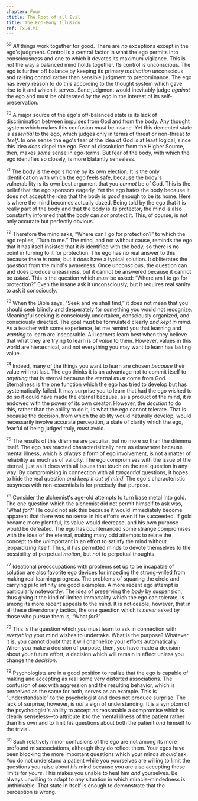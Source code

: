 ```yaml
---
chapter: Four
ctitle: The Root of all Evil
title: The Ego-Body Illusion
ref: Tx.4.VI
---
```


<sup>69</sup> *All* things work together for good. There are *no* exceptions except
in the ego's judgment. Control is a central factor in what the ego
permits into consciousness and one to which it devotes its maximum
vigilance. This is *not* the way a balanced mind holds together. *Its*
control is unconscious. The ego is further off balance by keeping its
primary *motivation* unconscious and raising control rather than
sensible judgment to predominance. The ego has every reason to do this
according to the thought system which gave rise to it and which it
serves. Sane judgment would inevitably judge *against* the ego and must
be obliterated *by* the ego in the interest of its self-preservation.

<sup>70</sup> A major source of the ego's off-balanced state is its lack of
discrimination between impulses from God and from the body. Any thought
system which makes this confusion *must* be insane. Yet this demented
state is *essential* to the ego, which judges only in terms of threat or
non-threat *to itself*. In one sense the ego's fear of the idea of God
is at least logical, since this idea *does* dispel the ego. Fear of
dissolution from the Higher Source, then, makes *some* sense in
ego-terms. But fear of the body, with which the ego identifies so
closely, is more blatantly senseless.

<sup>71</sup> The body is the ego's home by its own election. It is the only
identification with which the ego feels safe, because the body's
vulnerability is its own best argument that you *cannot* be of God. This
is the belief that the ego sponsors eagerly. Yet the ego hates the body
because it does not accept the idea that the body is *good* enough to be
its home. Here is where the mind becomes actually dazed. Being told by
the ego that it is really part of the body and that the body is its
protector, the mind is also constantly informed that the body can *not*
protect it. This, of course, is not only accurate but perfectly obvious.

<sup>72</sup> Therefore the mind asks, “Where can I go for protection?” to which
the ego replies, “Turn to me.” The mind, and not without cause, reminds
the ego that it has itself insisted that it *is* identified with the
body, so there is no point in turning to it for protection. The ego has
no real answer to this because there *is* none, but it *does* have a
typical solution. It obliterates the *question* from the mind's
awareness. Once unconscious, the question can and does produce
uneasiness, but it cannot be answered because it cannot be *asked*. This
is the question which *must* be asked: “Where am I to go for
protection?” Even the insane ask it unconsciously, but it requires real
sanity to ask it consciously.

<sup>73</sup> When the Bible says, “Seek and ye shall find,” it does not mean that
you should seek blindly and desperately for something you would not
recognize. Meaningful seeking is consciously undertaken, consciously
organized, and consciously directed. The goal must be formulated clearly
*and kept in mind*. As a teacher with some experience, let me remind you
that learning and *wanting* to learn are inseparable. All learners learn
best when they believe that what they are trying to learn is of *value*
to them. However, values in this world are hierarchical, and not
everything you may want to learn has lasting value.

<sup>74</sup> Indeed, many of the things you want to learn are chosen *because*
their value will not last. The ego thinks it is an advantage not to
commit itself to *anything* that is eternal because the eternal *must*
come from God. Eternalness is the one function which the ego has tried
to develop but has systematically failed. It may surprise you to learn
that had the ego wished to do so it could have made the eternal because,
as a product of the mind, it *is* endowed with the power of its own
creator. However, the *decision* to do this, rather than the ability to
do it, is what the ego cannot tolerate. That is because the decision,
from which the ability would naturally develop, would necessarily
involve accurate perception, a state of clarity which the ego, fearful
of being judged truly, *must* avoid.

<sup>75</sup> The results of this dilemma are peculiar, but no more so than the
dilemma itself. The ego has reacted characteristically here as elsewhere
because mental illness, which is *always* a form of ego involvement, is
not a matter of reliability as much as of validity. The ego compromises
with the issue of the eternal, just as it does with all issues that
touch on the real question in any way. By compromising in connection
with all *tangential* questions, it hopes to hide the real question *and
keep it out of mind*. The ego's characteristic busyness with
non-essentials is for precisely that purpose.

<sup>76</sup> Consider the alchemist's age-old attempts to turn base metal into
gold. The one question which the alchemist did not permit himself to ask
was, “What *for*?” He could not ask this because it would immediately
become apparent that there was no sense in his efforts even if he
succeeded. If gold became more plentiful, its value would decrease, and
his own purpose would be defeated. The ego has countenanced some strange
compromises with the idea of the eternal, making many odd attempts to
relate the concept to the *un*important in an effort to satisfy the mind
without jeopardizing itself. Thus, it has permitted minds to devote
themselves to the possibility of perpetual *motion*, but *not* to
perpetual thoughts.

<sup>77</sup> Ideational preoccupations with problems set up to be incapable of
solution are also favorite ego devices for impeding the strong-willed
from making real learning progress. The problems of squaring the circle
and carrying pi to infinity are good examples. A more recent ego attempt
is particularly noteworthy. The idea of preserving the *body* by
suspension, thus giving it the kind of limited immortality which the ego
can tolerate, is among its more recent appeals to the mind. It is
noticeable, however, that in all these diversionary tactics, the one
question which is *never* asked by those who pursue them is, “What
*for*?”

<sup>78</sup> This is the question which *you* must learn to ask in connection with
*everything* your mind wishes to undertake. What is the purpose?
Whatever it is, you cannot doubt that it will channelize your efforts
automatically. When you make a decision of purpose, then, you have made
a decision about your future effort, a decision which will remain in
effect unless you change the *decision*.

<sup>79</sup> Psychologists are in a good position to realize that the ego is
capable of making and accepting as real some very distorted
associations. The confusion of sex with aggression and the resulting
behavior, which is perceived as the same for both, serves as an example.
This is “understandable” to the psychologist and does not produce
surprise. The lack of surprise, however, is *not* a sign of
understanding. It is a symptom of the psychologist's ability to accept
as reasonable a compromise which is clearly senseless—to attribute it to
the mental illness of the patient rather than his own and to limit his
questions about both the patient *and* himself to the trivial.

<sup>80</sup> Such relatively minor confusions of the ego are not among its more
profound misassociations, although they do reflect them. Your egos have
been blocking the more important questions which your minds *should*
ask. You do not understand a patient while you yourselves are willing to
limit the questions you raise about *his* mind because you are also
accepting these limits for *yours*. This makes you unable to heal him
*and* yourselves. Be always unwilling to adapt to *any* situation in
which miracle-mindedness is unthinkable. That state in itself is enough
to demonstrate that the perception is wrong.


